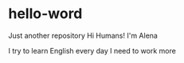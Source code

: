 # hello-word
Just another repository
Hi Humans! I'm Alena

I try to learn English every day 
I need to work more
